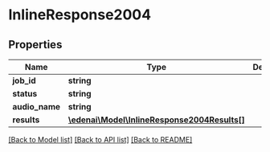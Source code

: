 # InlineResponse2004

## Properties
Name | Type | Description | Notes
------------ | ------------- | ------------- | -------------
**job_id** | **string** |  | [optional] 
**status** | **string** |  | [optional] 
**audio_name** | **string** |  | [optional] 
**results** | [**\edenai\Model\InlineResponse2004Results[]**](InlineResponse2004Results.md) |  | [optional] 

[[Back to Model list]](../README.md#documentation-for-models) [[Back to API list]](../README.md#documentation-for-api-endpoints) [[Back to README]](../README.md)


